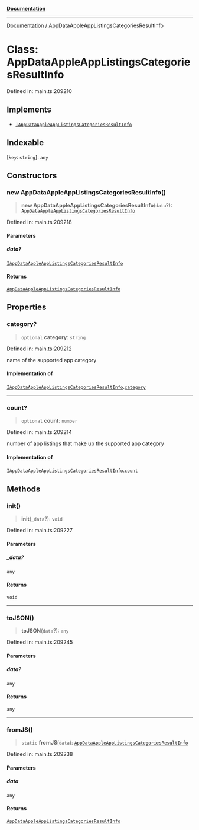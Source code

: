 [**Documentation**](../README.md)

***

[Documentation](../README.md) / AppDataAppleAppListingsCategoriesResultInfo

# Class: AppDataAppleAppListingsCategoriesResultInfo

Defined in: main.ts:209210

## Implements

- [`IAppDataAppleAppListingsCategoriesResultInfo`](../interfaces/IAppDataAppleAppListingsCategoriesResultInfo.md)

## Indexable

\[`key`: `string`\]: `any`

## Constructors

### new AppDataAppleAppListingsCategoriesResultInfo()

> **new AppDataAppleAppListingsCategoriesResultInfo**(`data`?): [`AppDataAppleAppListingsCategoriesResultInfo`](AppDataAppleAppListingsCategoriesResultInfo.md)

Defined in: main.ts:209218

#### Parameters

##### data?

[`IAppDataAppleAppListingsCategoriesResultInfo`](../interfaces/IAppDataAppleAppListingsCategoriesResultInfo.md)

#### Returns

[`AppDataAppleAppListingsCategoriesResultInfo`](AppDataAppleAppListingsCategoriesResultInfo.md)

## Properties

### category?

> `optional` **category**: `string`

Defined in: main.ts:209212

name of the supported app category

#### Implementation of

[`IAppDataAppleAppListingsCategoriesResultInfo`](../interfaces/IAppDataAppleAppListingsCategoriesResultInfo.md).[`category`](../interfaces/IAppDataAppleAppListingsCategoriesResultInfo.md#category)

***

### count?

> `optional` **count**: `number`

Defined in: main.ts:209214

number of app listings that make up the supported app category

#### Implementation of

[`IAppDataAppleAppListingsCategoriesResultInfo`](../interfaces/IAppDataAppleAppListingsCategoriesResultInfo.md).[`count`](../interfaces/IAppDataAppleAppListingsCategoriesResultInfo.md#count)

## Methods

### init()

> **init**(`_data`?): `void`

Defined in: main.ts:209227

#### Parameters

##### \_data?

`any`

#### Returns

`void`

***

### toJSON()

> **toJSON**(`data`?): `any`

Defined in: main.ts:209245

#### Parameters

##### data?

`any`

#### Returns

`any`

***

### fromJS()

> `static` **fromJS**(`data`): [`AppDataAppleAppListingsCategoriesResultInfo`](AppDataAppleAppListingsCategoriesResultInfo.md)

Defined in: main.ts:209238

#### Parameters

##### data

`any`

#### Returns

[`AppDataAppleAppListingsCategoriesResultInfo`](AppDataAppleAppListingsCategoriesResultInfo.md)
